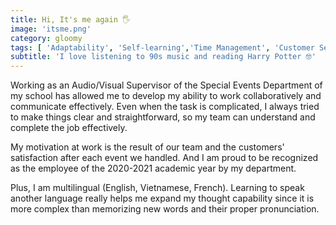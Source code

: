 ```yaml
---
title: Hi, It's me again 🖐️
image: 'itsme.png'
category: gloomy
tags: [ 'Adaptability', 'Self-learning','Time Management', 'Customer Service', 'Communication', 'Collaboration', 'Multilingual']
subtitle: 'I love listening to 90s music and reading Harry Potter 🤓'
---
```


Working as an Audio/Visual Supervisor of the Special Events Department of my school has allowed me to develop my ability to work collaboratively and communicate effectively. Even when the task is complicated, I always tried to make things clear and straightforward, so my team can understand and complete the job effectively.

My motivation at work is the result of our team and the customers' satisfaction after each event we handled. And I am proud to be recognized as the employee of the 2020-2021 academic year by my department.

Plus, I am multilingual (English, Vietnamese, French). Learning to speak another language really helps me expand my thought capability since it is more complex than memorizing new words and their proper pronunciation.